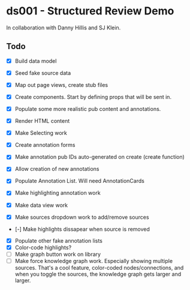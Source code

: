 # ds001 - Structured Review Demo
In collaboration with Danny Hillis and SJ Klein.

## Todo
- [x] Build data model
- [x] Seed fake source data
- [x] Map out page views, create stub files
- [x] Create components. Start by defining props that will be sent in.

- [x] Populate some more realistic pub content and annotations.
- [x] Render HTML content
- [x] Make Selecting work
- [x] Create annotation forms
- [x] Make annotation pub IDs auto-generated on create (create function)
- [x] Allow creation of new annotations
- [x] Populate Annotation List. Will need AnnotationCards
- [x] Make highlighting annotation work
- [x] Make data view work
- [x] Make sources dropdown work to add/remove sources
- [-] Make highlights dissapear when source is removed
- [x] Populate other fake annotation lists
- [x] Color-code highlights?
- [ ] Make graph button work on library
- [ ] Make force knowledge graph work. Especially showing multiple sources. That's a cool feature, color-coded nodes/connections, and when you toggle the sources, the knowledge graph gets larger and larger.
